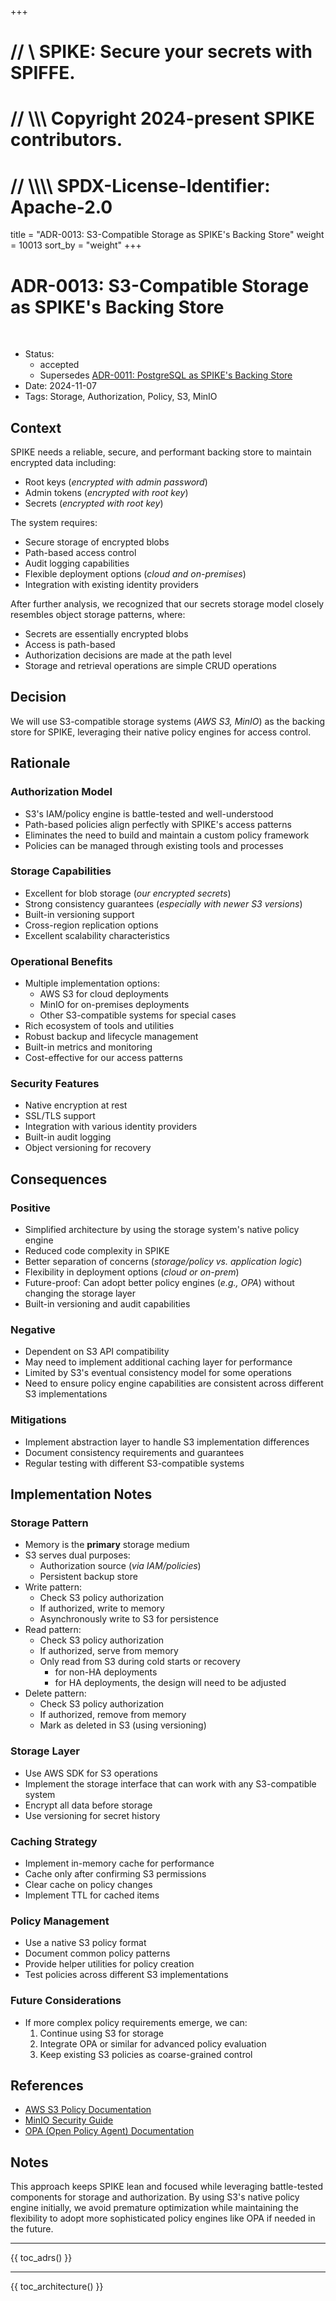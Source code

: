 +++
# //    \\ SPIKE: Secure your secrets with SPIFFE.
# //  \\\\\ Copyright 2024-present SPIKE contributors.
# // \\\\\\\ SPDX-License-Identifier: Apache-2.0

title = "ADR-0013: S3-Compatible Storage as SPIKE's Backing Store"
weight = 10013
sort_by = "weight"
+++

# ADR-0013: S3-Compatible Storage as SPIKE's Backing Store

<br style="clear:both" />

- Status:
  - accepted
  - Supersedes [ADR-0011: PostgreSQL as SPIKE's Backing Store](adrs/adr-0011.md)
- Date: 2024-11-07
- Tags: Storage, Authorization, Policy, S3, MinIO

## Context

SPIKE needs a reliable, secure, and performant backing store to maintain encrypted 
data including:
* Root keys (*encrypted with admin password*)
* Admin tokens (*encrypted with root key*)
* Secrets (*encrypted with root key*)

The system requires:
* Secure storage of encrypted blobs
* Path-based access control
* Audit logging capabilities
* Flexible deployment options (*cloud and on-premises*)
* Integration with existing identity providers

After further analysis, we recognized that our secrets storage model closely 
resembles object storage patterns, where:
* Secrets are essentially encrypted blobs
* Access is path-based
* Authorization decisions are made at the path level
* Storage and retrieval operations are simple CRUD operations

## Decision

We will use S3-compatible storage systems (*AWS S3, MinIO*) as the backing 
store for SPIKE, leveraging their native policy engines for access control.

## Rationale

### Authorization Model
* S3's IAM/policy engine is battle-tested and well-understood
* Path-based policies align perfectly with SPIKE's access patterns
* Eliminates the need to build and maintain a custom policy framework
* Policies can be managed through existing tools and processes

### Storage Capabilities
* Excellent for blob storage (*our encrypted secrets*)
* Strong consistency guarantees (*especially with newer S3 versions*)
* Built-in versioning support
* Cross-region replication options
* Excellent scalability characteristics

### Operational Benefits
* Multiple implementation options:
  * AWS S3 for cloud deployments
  * MinIO for on-premises deployments
  * Other S3-compatible systems for special cases
* Rich ecosystem of tools and utilities
* Robust backup and lifecycle management
* Built-in metrics and monitoring
* Cost-effective for our access patterns

### Security Features
* Native encryption at rest
* SSL/TLS support
* Integration with various identity providers
* Built-in audit logging
* Object versioning for recovery

## Consequences

### Positive
* Simplified architecture by using the storage system's native policy engine
* Reduced code complexity in SPIKE
* Better separation of concerns (*storage/policy vs. application logic*)
* Flexibility in deployment options (*cloud or on-prem*)
* Future-proof: Can adopt better policy engines (*e.g., OPA*) without changing 
  the storage layer
* Built-in versioning and audit capabilities

### Negative
* Dependent on S3 API compatibility
* May need to implement additional caching layer for performance
* Limited by S3's eventual consistency model for some operations
* Need to ensure policy engine capabilities are consistent across different 
  S3 implementations

### Mitigations
* Implement abstraction layer to handle S3 implementation differences
* Document consistency requirements and guarantees
* Regular testing with different S3-compatible systems

## Implementation Notes

### Storage Pattern
* Memory is the **primary** storage medium
* S3 serves dual purposes:
  * Authorization source (*via IAM/policies*)
  * Persistent backup store
* Write pattern:
  * Check S3 policy authorization
  * If authorized, write to memory
  * Asynchronously write to S3 for persistence
* Read pattern:
  * Check S3 policy authorization
  * If authorized, serve from memory
  * Only read from S3 during cold starts or recovery 
    * for non-HA deployments
    * for HA deployments, the design will need to be adjusted
* Delete pattern:
  * Check S3 policy authorization
  * If authorized, remove from memory
  * Mark as deleted in S3 (using versioning)

### Storage Layer
* Use AWS SDK for S3 operations
* Implement the storage interface that can work with any S3-compatible system
* Encrypt all data before storage
* Use versioning for secret history

### Caching Strategy
* Implement in-memory cache for performance
* Cache only after confirming S3 permissions
* Clear cache on policy changes
* Implement TTL for cached items

### Policy Management
* Use a native S3 policy format
* Document common policy patterns
* Provide helper utilities for policy creation
* Test policies across different S3 implementations

### Future Considerations
* If more complex policy requirements emerge, we can:
  1. Continue using S3 for storage
  2. Integrate OPA or similar for advanced policy evaluation
  3. Keep existing S3 policies as coarse-grained control

## References
* [AWS S3 Policy Documentation](https://docs.aws.amazon.com/AmazonS3/latest/userguide/s3-bucket-policy.html)
* [MinIO Security Guide](https://docs.min.io/docs/minio-security-guide.html)
* [OPA (Open Policy Agent) Documentation](https://www.openpolicyagent.org/docs/latest/)

## Notes

This approach keeps SPIKE lean and focused while leveraging battle-tested 
components for storage and authorization. By using S3's native policy engine 
initially, we avoid premature optimization while maintaining the flexibility to 
adopt more sophisticated policy engines like OPA if needed in the future.

----

{{ toc_adrs() }}

----

{{ toc_architecture() }}
